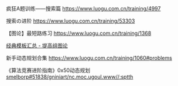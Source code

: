 疯狂A题训练——搜索篇
https://www.luogu.com.cn/training/4997

搜索の进阶
https://www.luogu.com.cn/training/53303

【图论】最短路练习
https://www.luogu.com.cn/training/1368

[经典模板汇总 - 提高组图论](https://www.luogu.com.cn/training/3364#information)

新手动态规划合集
https://www.luogu.com.cn/training/1060#problems

《算法竞赛进阶指南》0x50动态规划‮‮
https://www.luogu.com.cn/training/83815#problems
